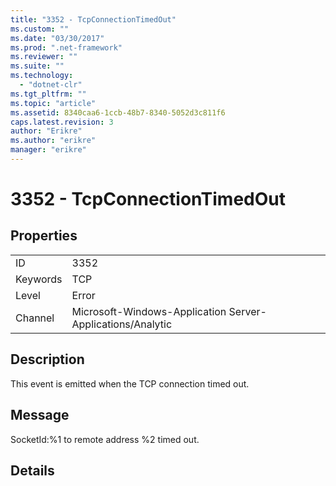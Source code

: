 ```yaml
---
title: "3352 - TcpConnectionTimedOut"
ms.custom: ""
ms.date: "03/30/2017"
ms.prod: ".net-framework"
ms.reviewer: ""
ms.suite: ""
ms.technology: 
  - "dotnet-clr"
ms.tgt_pltfrm: ""
ms.topic: "article"
ms.assetid: 8340caa6-1ccb-48b7-8340-5052d3c811f6
caps.latest.revision: 3
author: "Erikre"
ms.author: "erikre"
manager: "erikre"
---
```

# 3352 - TcpConnectionTimedOut
## Properties  
  
|||  
|-|-|  
|ID|3352|  
|Keywords|TCP|  
|Level|Error|  
|Channel|Microsoft-Windows-Application Server-Applications/Analytic|  
  
## Description  
 This event is emitted when the TCP connection timed out.  
  
## Message  
 SocketId:%1 to remote address %2 timed out.  
  
## Details
